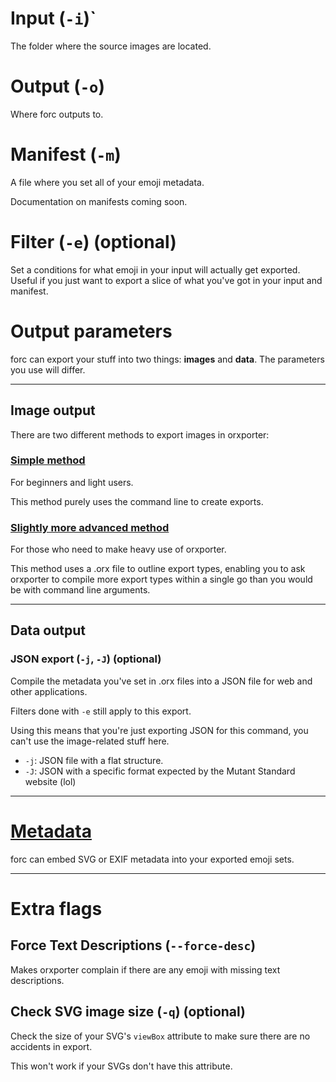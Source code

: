 
# Input (`-i`)`

The folder where the source images are located.

# Output (`-o`)

Where forc outputs to.

# Manifest (`-m`)

A file where you set all of your emoji metadata.

Documentation on manifests coming soon.


# Filter (`-e`) (optional)

Set a conditions for what emoji in your input will actually get exported. Useful if you just want to export a slice of what you've got in your input and manifest.


# Output parameters

forc can export your stuff into two things: **images** and **data**. The parameters you use will differ.

----

## Image output

There are two different methods to export images in orxporter:

### [Simple method](image_easy.md)

For beginners and light users.

This method purely uses the command line to create exports.


### [Slightly more advanced method](image_advanced.md)

For those who need to make heavy use of orxporter.

This method uses a .orx file to outline export types, enabling you to ask orxporter to compile more export types within a single go than you would be with command line arguments.


-----

## Data output

### JSON export (`-j`, `-J`) (optional)

Compile the metadata you've set in .orx files into a JSON file for web and other applications.

Filters done with `-e` still apply to this export.

Using this means that you're just exporting JSON for this command, you can't use the image-related stuff here.

- `-j`: JSON file with a flat structure.
- `-J`: JSON with a specific format expected by the Mutant Standard website (lol)

----

# [Metadata](metadata.md)

forc can embed SVG or EXIF metadata into your exported emoji sets.

---

# Extra flags

## Force Text Descriptions (`--force-desc`)

Makes orxporter complain if there are any emoji with missing text descriptions.


## Check SVG image size (`-q`) (optional)

Check the size of your SVG's `viewBox` attribute to make sure there are no accidents in export.

This won't work if your SVGs don't have this attribute.
